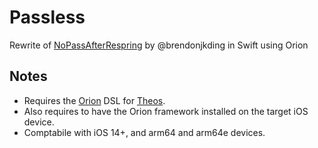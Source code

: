 # Passless
Rewrite of [NoPassAfterRespring](https://github.com/brendonjkding/NoPassAfterRespring) by @brendonjkding in Swift using Orion

## Notes
- Requires the [Orion](https://orion.theos.dev) DSL for [Theos](https://theos.dev).
- Also requires to have the Orion framework installed on the target iOS device.
- Comptabile with iOS 14+, and arm64 and arm64e devices.
